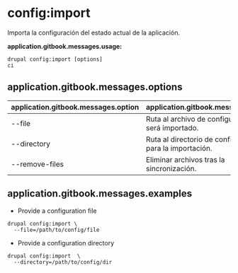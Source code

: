 # config:import
Importa la configuración del estado actual de la aplicación.

**application.gitbook.messages.usage:**
```
drupal config:import [options]
ci
```

## application.gitbook.messages.options
application.gitbook.messages.option | application.gitbook.messages.details
-------|-------------
--file | Ruta al archivo de configuración que será importado.
--directory | Ruta al directorio de configuración para la importación.
--remove-files | Eliminar archivos tras la sincronización.

## application.gitbook.messages.examples
* Provide a configuration file
```
drupal config:import \
  --file=/path/to/config/file
```
* Provide a configuration directory
```
drupal config:import  \
  --directory=/path/to/config/dir
```
